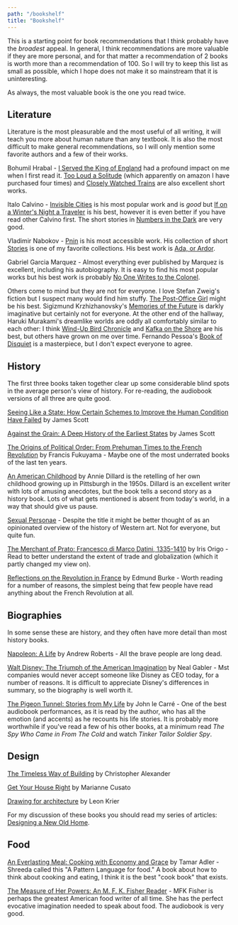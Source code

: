 ```yaml
---
path: "/bookshelf"
title: "Bookshelf"
---
```


This is a starting point for book recommendations that I think probably have the _broadest_ appeal. In general, I think recommendations are more valuable if they are more personal, and for that matter a recommendation of 2 books is worth more than a recommendation of 100. So I will try to keep this list as small as possible, which I hope does not make it so mainstream that it is uninteresting.

As always, the most valuable book is the one you read twice.

## Literature

Literature is the most pleasurable and the most useful of all writing, it will teach you more about human nature than any textbook. It is also the most difficult to make general recommendations, so I will only mention some favorite authors and a few of their works.

Bohumil Hrabal - [I Served the King of England](https://amzn.to/39p9eB6) had a profound impact on me when I first read it. [Too Loud a Solitude](https://amzn.to/3nWKRyW) (which apparently on amazon I have purchased four times) and [Closely Watched Trains](https://amzn.to/2JmKYom) are also excellent short works.

Italo Calvino - [Invisible Cities](https://amzn.to/33RCeOr) is his most popular work and is _good_ but [If on a Winter's Night a Traveler](https://amzn.to/2JKeN2F) is his best, however it is even better if you have read other Calvino first. The short stories in [Numbers in the Dark](https://amzn.to/3gjTctO) are very good.

Vladimir Nabokov - [Pnin](https://amzn.to/3gmamaq) is his most accessible work. His collection of short [Stories](https://amzn.to/2VHPsJj) is one of my favorite collections. His best work is [Ada, or Ardor](https://amzn.to/2L5Xvxi).

Gabriel Garcia Marquez - Almost everything ever published by Marquez is excellent, including his autobiography. It is easy to find his most popular works but his best work is probably [No One Writes to the Colonel](https://amzn.to/33RxnwR).

Others come to mind but they are not for everyone. I love Stefan Zweig's fiction but I suspect many would find him stuffy. [The Post-Office Girl](https://amzn.to/3qwvdw9) might be his best. Sigizmund Krzhizhanovsky's [Memories of the Future](https://amzn.to/3gh2SoW) is darkly imaginative but certainly not for everyone. At the other end of the hallway, Haruki Murakami's dreamlike worlds are oddly all comfortably similar to each other: I think [Wind-Up Bird Chronicle](https://amzn.to/2JT1DQS) and [Kafka on the Shore](https://amzn.to/2LeLUfy) are his best, but others have grown on me over time. Fernando Pessoa's [Book of Disquiet](https://amzn.to/3gyXLk6) is a masterpiece, but I don't expect everyone to agree.

## History

The first three books taken together clear up some considerable blind spots in the average person's view of history. For re-reading, the audiobook versions of all three are quite good.

[Seeing Like a State: How Certain Schemes to Improve the Human Condition Have Failed](https://amzn.to/2KPcg7G) by James Scott

[Against the Grain: A Deep History of the Earliest States](https://amzn.to/3mgesmA) by James Scott

[The Origins of Political Order: From Prehuman Times to the French Revolution](https://amzn.to/3mi4QaV) by Francis Fukuyama - Maybe one of the most underrated books of the last ten years.

[An American Childhood](https://amzn.to/3q8uMIj) by Annie Dillard is the retelling of her own childhood growing up in Pittsburgh in the 1950s. Dillard is an excellent writer with lots of amusing anecdotes, but the book tells a second story as a history book. Lots of what gets mentioned is absent from today's world, in a way that should give us pause.

[Sexual Personae](https://amzn.to/3lcv1yd) - Despite the title it might be better thought of as an opinionated overview of the history of Western art. Not for everyone, but quite fun.

[The Merchant of Prato: Francesco di Marco Datini, 1335-1410](https://amzn.to/3o2KQth) by Iris Origo - Read to better understand the extent of trade and globalization (which it partly changed my view on).

[Reflections on the Revolution in France](https://amzn.to/3oySEmS) by Edmund Burke - Worth reading for a number of reasons, the simplest being that few people have read anything about the French Revolution at all.

## Biographies

In some sense these are history, and they often have more detail than most history books.

[Napoleon: A Life](https://amzn.to/2W5xCQp) by Andrew Roberts - All the brave people are long dead.

[Walt Disney: The Triumph of the American Imagination](https://amzn.to/3gD3VQ4) by Neal Gabler - Mst companies would never accept someone like Disney as CEO today, for a number of reasons. It is difficult to appreciate Disney's differences in summary, so the biography is well worth it.

[The Pigeon Tunnel: Stories from My Life](https://amzn.to/2LfMvxp) by John le Carré - One of the best audiobook performances, as it is read by the author, who has all the emotion (and accents) as he recounts his life stories. It is probably more worthwhile if you've read a few of his other books, at a minimum read _The Spy Who Came in From The Cold_ and watch _Tinker Tailor Soldier Spy_.

## Design

[The Timeless Way of Building](https://amzn.to/2Vc8SWf) by Christopher Alexander

[Get Your House Right](https://amzn.to/3qb4tkz) by Marianne Cusato

[Drawing for architecture](https://amzn.to/3fICnZc) by Leon Krier

For my discussion of these books you should read my series of articles: [Designing a New Old Home](https://map.simonsarris.com/p/designing-a-new-old-home-beginnings).

## Food

[An Everlasting Meal: Cooking with Economy and Grace](https://amzn.to/3q55jzD) by Tamar Adler - Shreeda called this "A Pattern Language for food." A book about how to think about cooking and eating, I think it is the best "cook book" that exists.

[The Measure of Her Powers: An M. F. K. Fisher Reader](https://amzn.to/33ZLoIK) - MFK Fisher is perhaps the greatest American food writer of all time. She has the perfect evocative imagination needed to speak about food. The audiobook is very good.
